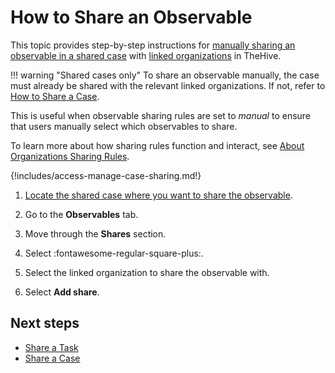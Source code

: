# How to Share an Observable

This topic provides step-by-step instructions for [manually sharing an observable in a shared case](../../../administration/organizations/about-organizations-sharing-rules.md#manual-sharing-of-tasks-and-observables-in-a-shared-case) with [linked organizations](../../../administration/organizations/link-an-organization.md) in TheHive.

!!! warning "Shared cases only"
    To share an observable manually, the case must already be shared with the relevant linked organizations. If not, refer to [How to Share a Case](share-a-case.md).

This is useful when observable sharing rules are set to *manual* to ensure that users manually select which observables to share.

To learn more about how sharing rules function and interact, see [About Organizations Sharing Rules](../../../administration/organizations/about-organizations-sharing-rules.md).

{!includes/access-manage-case-sharing.md!}

1. [Locate the shared case where you want to share the observable](../../analyst-corner/cases/search-for-cases/find-a-case.md).

2. Go to the **Observables** tab.

3. Move through the **Shares** section.

4. Select :fontawesome-regular-square-plus:.

5. Select the linked organization to share the observable with.

6. Select **Add share**.

## Next steps

* [Share a Task](../tasks/share-a-task.md)
* [Share a Case](share-a-case.md)
